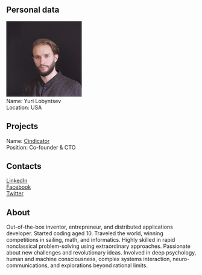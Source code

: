 ## Personal data
![yuri lobyntsev photo](photo/yuri_lobyntsev.jpg)  
Name:   Yuri Lobyntsev  
Location: USA
## Projects 
Name: [Cindicator](../projects/cindicator.md)  
Position: Co-founder & CTO
## Contacts
[LinkedIn](https://www.linkedin.com/in/yurilobyntsev/)     
[Facebook](https://www.facebook.com/yuri.lobyntsev)   
[Twitter](https://twitter.com/yurieasy?lang=uk)
## About
Out-of-the-box inventor, entrepreneur, and distributed applications developer. Started coding aged 10. Traveled the world, winning competitions in sailing, math, and informatics. Highly skilled in rapid nonclassical problem-solving using extraordinary approaches. Passionate about new challenges and revolutionary ideas. Involved in deep psychology, human and machine consciousness, complex systems interaction, neuro-communications, and explorations beyond rational limits.
